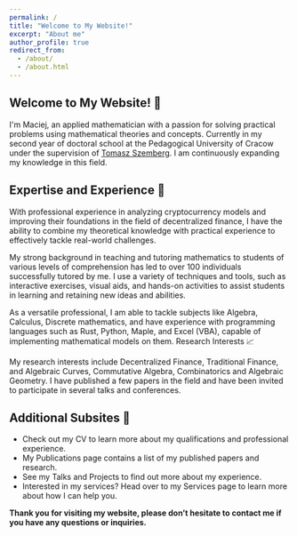 ```yaml
---
permalink: /
title: "Welcome to My Website!"
excerpt: "About me"
author_profile: true
redirect_from:
  - /about/
  - /about.html
---
```


## Welcome to My Website! 👋

I'm Maciej, an applied mathematician with a passion for solving practical problems using mathematical theories and concepts. Currently in my second year of doctoral school at the Pedagogical University of Cracow under the supervision of [Tomasz Szemberg](https://szemberg.up.krakow.pl). I am continuously expanding my knowledge in this field.

## Expertise and Experience 💼

With professional experience in analyzing cryptocurrency models and improving their foundations in the field of decentralized finance, I have the ability to combine my theoretical knowledge with practical experience to effectively tackle real-world challenges.

My strong background in teaching and tutoring mathematics to students of various levels of comprehension has led to over 100 individuals successfully tutored by me. I use a variety of techniques and tools, such as interactive exercises, visual aids, and hands-on activities to assist students in learning and retaining new ideas and abilities.

As a versatile professional, I am able to tackle subjects like Algebra, Calculus, Discrete mathematics, and have experience with programming languages such as Rust, Python, Maple, and Excel (VBA), capable of implementing mathematical models on them.
Research Interests 📈

My research interests include Decentralized Finance, Traditional Finance, and Algebraic Curves, Commutative Algebra, Combinatorics and Algebraic Geometry. I have published a few papers in the field and have been invited to participate in several talks and conferences.

## Additional Subsites 📄

- Check out my CV to learn more about my qualifications and professional experience.
- My Publications page contains a list of my published papers and research.
- See my Talks and Projects to find out more about my experience.
- Interested in my services? Head over to my Services page to learn more about how I can help you.

**Thank you for visiting my website, please don’t hesitate to contact me if you have any questions or inquiries.**
